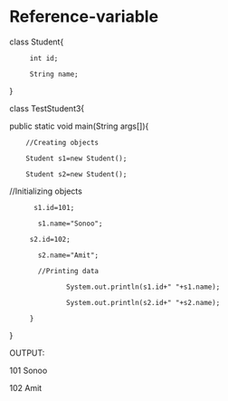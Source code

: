 # Reference-variable
class Student{     

         int id;    

         String name;   

}  

class TestStudent3{  

public static void main(String args[]){  

        //Creating objects  

        Student s1=new Student();  

        Student s2=new Student();  

//Initializing objects  

          s1.id=101;  

           s1.name="Sonoo";  

         s2.id=102;  

           s2.name="Amit";  

           //Printing data  

                  System.out.println(s1.id+" "+s1.name);  

                  System.out.println(s2.id+" "+s2.name);  

         }  

}  





OUTPUT:

101 Sonoo

102 Amit

